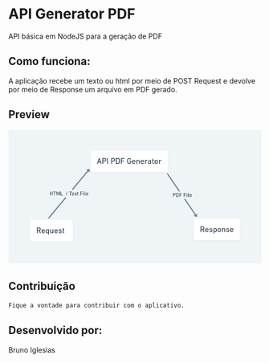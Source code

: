 # API Generator PDF
API básica em NodeJS para a geração de PDF

## Como funciona:

A aplicação recebe um texto ou html por meio de POST Request e devolve por meio de Response um arquivo em PDF gerado.

## Preview 

<img src="https://github.com/bruiglesias/bruno-iglesias-api-generator-pdf/blob/master/api_pdf.png" width="600"/>


## Contribuição
```bash
Fique a vontade para contribuir com o aplicativo.
```

## Desenvolvido por:
Bruno Iglesias
